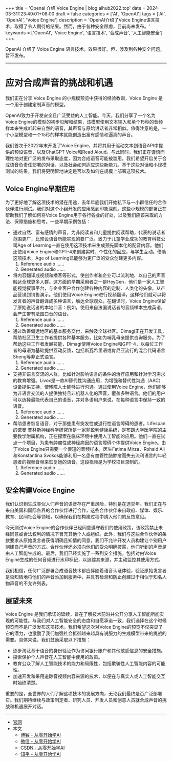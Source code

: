 +++
title = 'Openai 介绍 Voice Engine | blog.aihub2022.top'
date = 2024-03-31T23:49:01+08:00
draft = false
categories = ['AI', 'OpenAI']
tags = ['AI', 'OpenAI', 'Voice Engine']
description = 'OpenAI介绍了Voice Engine语言技术，取得了令人期待的结果。然而，由于各种安全顾虑，目前尚未发布。'
keywords = ['OpenAI', 'Voice Engine', '语言技术', '合成声音', '人工智能安全']
+++

OpenAI 介绍了 Voice Engine 语言技术，效果很好。但，涉及到各种安全问题，暂不发布。

---

# 应对合成声音的挑战和机遇
我们正在分享 Voice Engine 的小规模预览中获得的经验教训，Voice Engine 是一个用于创建定制声音的模型。

OpenAI致力于开发安全且广泛受益的人工智能。今天，我们分享了一个名为Voice Engine的模型的初步见解和结果，该模型使用文本输入和单个15秒的音频样本来生成听起来自然的语音，其声音与原始讲话者非常相似。值得注意的是，一个小型模型和一个15秒的样本就能创造出富有感情和逼真的声音。

我们首次于2022年末开发了Voice Engine，并将其用于驱动文本到语音API中提供的预设语音，以及ChatGPT Voice和Read Aloud。与此同时，我们正在谨慎而理性地对更广泛的发布采取态度，因为合成语音可能被滥用。我们希望开启关于合成语音负责任部署的对话，以及社会如何适应这些新能力。基于这些对话和小规模测试的结果，我们将更明智地决定是否以及如何在规模上部署这项技术。

## Voice Engine早期应用

为了更好地了解这项技术的潜在用途，去年年底我们开始私下与一小群信任的合作伙伴进行测试。我们对这个小组开发的应用感到印象深刻。这些小规模的部署正在帮助我们了解如何将Voice Engine用于各行各业的好处，以及我们应该采取的方法、保障措施和思考。一些早期示例包括：

- 通过自然、富有感情的声音，为非阅读者和儿童提供阅读帮助，代表的说话者范围更广，比预设语音所能实现的要广泛。致力于儿童学业成功的教育科技公司Age of Learning一直在使用这项技术来生成预先脚本化的配音内容。他们还使用Voice Engine和GPT-4来创建实时、个性化的回应，与学生互动。借助这项技术，Age of Learning已能够为更广泛的受众创建更多内容。
    1. Reference audio ......
    2. Generated audio ......
- 将内容翻译成视频和播客等形式，使创作者和企业可以流利地、以自己的声音触达全球更多人群。这方面的早期采用者之一是HeyGen，他们是一家人工智能视觉叙事平台，与企业客户合作创建各种内容的定制、人类化的头像，从产品营销到销售演示。他们使用Voice Engine进行视频翻译，这样他们就可以将发言者的声音翻译成多种语言，触达全球观众。在翻译时，Voice Engine保留了原始说话者的本地口音：例如，使用来自法国说话者的音频样本生成英语，会产生带有法国口音的语音。
    1. Reference audio ......
    2. Generated audio ......
- 通过改善偏远地区的基本服务交付，来触及全球社区。Dimagi正在开发工具，帮助社区卫生工作者提供各种基本服务，比如为哺乳母亲提供咨询服务。为了帮助这些工作者发展技能，Dimagi使用Voice Engine和GPT-4，以每位工作者的母语为基础提供互动反馈，包括斯瓦希里语或肯尼亚流行的混合代码语言Sheng等非正式语言。
    1. Reference audio ......
    2. Generated audio ......
- 支持非语言交流的人群，比如针对影响语言的条件的治疗应用和针对学习需求的教育增强。Livox是一款AI替代性沟通应用，为增强和替代性沟通（AAC）设备提供支持，使残障人士能够进行沟通。通过使用Voice Engine，他们能够为非语言交流的人提供独特且非机器人化的声音，覆盖多种语言。他们的用户可以选择最能代表自己的语音，并对多语用户来说，在每种语言中保持一致的语音。
    1. Reference audio ......
    2. Generated audio ......
- 帮助患者恢复语音，对于那些患有突发性或退行性语言障碍的患者。Lifespan的诺曼·普林斯神经科学研究所是一家非盈利健康系统，是布朗大学医学院的主要教学附属机构，正在探索在临床环境中使用人工智能的应用。他们一直在试点一个项目，为患有肿瘤性或神经病因的语言障碍个体提供Voice Engine。由于Voice Engine只需要一个很短的音频样本，医生Fatima Mirza、Rohaid Ali和Konstantina Svokos能够利用一名患有血管性脑肿瘤而失去流利语言的年轻患者的视频音频来恢复她的语音，这段视频是为学校项目录制的。
    1. Reference audio ......
    2. Generated audio ......

## 安全构建Voice Engine

我们认识到生成类似人们声音的语音存在严重风险，特别是在选举年。我们正在与来自美国和国际各界的合作伙伴进行合作，这些合作伙伴来自政府、媒体、娱乐、教育、民间社会等领域，以确保我们在构建过程中纳入他们的反馈意见。

今天测试Voice Engine的合作伙伴已经同意遵守我们的使用政策，该政策禁止未经同意或合法权利的情况下冒充其他个人或组织。此外，我们与这些合作伙伴的条款要求从原始发言者获得明确且知情的同意，我们不允许开发人员构建让个别用户创建自己声音的方式。合作伙伴还必须向他们的受众明确披露，他们听到的声音是由人工智能生成的。最后，我们已经实施了一系列安全措施，包括对由Voice Engine生成的任何音频进行水印标记，以追踪其来源，并主动监控其使用方式。

我们相信，任何广泛部署合成语音技术都应伴随着语音认证体验，验证原始发言者是否知情地将他们的声音添加到服务中，并具有检测和防止创建过于相似于知名人物声音的不允许列表。

## 展望未来

Voice Engine 是我们承诺的延续，旨在了解技术前沿并公开分享人工智能所能实现的可能性。与我们对人工智能安全的态度和自愿承诺一致，我们选择在这个时候预览而不是广泛发布这项技术。我们希望这次对Voice Engine的预览不仅突显了它的潜力，也激励了我们加强社会抵御越来越具有说服力的生成模型带来的挑战的需要。具体来说，我们鼓励采取以下措施：

- 逐步淘汰基于语音的身份验证作为访问银行账户和其他敏感信息的安全措施。
- 探索保护个人声音在人工智能中使用的政策。
- 教育公众了解人工智能技术的能力和局限性，包括欺骗性人工智能内容的可能性。
- 加速开发和采用追踪音视频内容来源的技术，以便在与真实人或人工智能交互时始终清楚。

重要的是，全世界的人们了解这项技术的发展方向，无论我们最终是否广泛部署它。我们期待继续与政策制定者、研究人员、开发人员和创意人员就合成声音的挑战和机遇展开对话。

---

- [官网](https://openai.com/blog/navigating-the-challenges-and-opportunities-of-synthetic-voices)
- 本文
    - [博客 - 从零开始学AI](https://blog.aihub2022.top/post/openai-introduce-voice-engine/)
    - [微信 - 从零开始学AI](https://mp.weixin.qq.com/s?__biz=MzA3MDIyNTgzNA==&mid=2649976740&idx=1&sn=3b2cb706a1036379e9343215af6af520&chksm=86c7d561b1b05c774258ff3d38dc2a1c26bf1e3756d8fc8d0ef3000286ddcae63777e80b8bc5&token=449037386&lang=zh_CN#rd)
    - [CSDN - 从零开始学AI](https://blog.csdn.net/mahone3297/article/details/137224494)
    - [知乎 - 从零开始学AI](https://zhuanlan.zhihu.com/p/690117838)